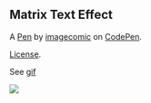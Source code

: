 Matrix Text Effect
------------------


A [Pen](https://codepen.io/imagecomic/pen/kPwYXB) by [imagecomic](https://codepen.io/imagecomic) on [CodePen](https://codepen.io).

[License](https://codepen.io/license/pen/kPwYXB).

See [gif](http://htmlpreview.github.io/?https://github.com/yxmauw/yxmauw/blob/main/logos/matrix_code_rain/myname_code_rain.html)

![](https://github.com/yxmauw/yxmauw/blob/main/matrix_code_rain/myname_code_rain.gif)


